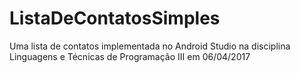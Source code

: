 # ListaDeContatosSimples
Uma lista de contatos implementada no Android Studio na disciplina Linguagens e Técnicas de Programação III em 06/04/2017
